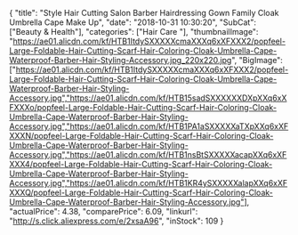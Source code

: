 {
	"title": "Style Hair Cutting Salon Barber Hairdressing Gown Family Cloak Umbrella Cape Make Up",
	"date": "2018-10-31 10:30:20",
	"SubCat": ["Beauty & Health"],
	"categories": ["Hair Care "],
	"thumbnailImage": "https://ae01.alicdn.com/kf/HTB1ItdySXXXXXcmaXXXq6xXFXXX2/popfeel-Large-Foldable-Hair-Cutting-Scarf-Hair-Coloring-Cloak-Umbrella-Cape-Waterproof-Barber-Hair-Styling-Accessory.jpg_220x220.jpg",
	"BigImage": ["https://ae01.alicdn.com/kf/HTB1ItdySXXXXXcmaXXXq6xXFXXX2/popfeel-Large-Foldable-Hair-Cutting-Scarf-Hair-Coloring-Cloak-Umbrella-Cape-Waterproof-Barber-Hair-Styling-Accessory.jpg","https://ae01.alicdn.com/kf/HTB15sadSXXXXXXDXpXXq6xXFXXXo/popfeel-Large-Foldable-Hair-Cutting-Scarf-Hair-Coloring-Cloak-Umbrella-Cape-Waterproof-Barber-Hair-Styling-Accessory.jpg","https://ae01.alicdn.com/kf/HTB1PA1aSXXXXXaTXpXXq6xXFXXXN/popfeel-Large-Foldable-Hair-Cutting-Scarf-Hair-Coloring-Cloak-Umbrella-Cape-Waterproof-Barber-Hair-Styling-Accessory.jpg","https://ae01.alicdn.com/kf/HTB1nsBtSXXXXXacapXXq6xXFXXX4/popfeel-Large-Foldable-Hair-Cutting-Scarf-Hair-Coloring-Cloak-Umbrella-Cape-Waterproof-Barber-Hair-Styling-Accessory.jpg","https://ae01.alicdn.com/kf/HTB1KR4ySXXXXXalapXXq6xXFXXXQ/popfeel-Large-Foldable-Hair-Cutting-Scarf-Hair-Coloring-Cloak-Umbrella-Cape-Waterproof-Barber-Hair-Styling-Accessory.jpg"],
	"actualPrice": 4.38,
	"comparePrice": 6.09,
	"linkurl": "http://s.click.aliexpress.com/e/2xsaA96",
	"inStock": 109
}
